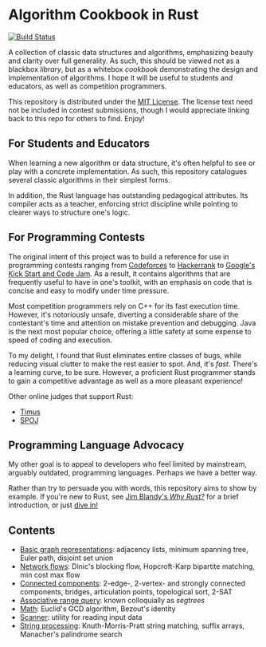 # Algorithm Cookbook in Rust

[![Build Status](https://travis-ci.org/EbTech/rust-algorithms.svg?branch=master)](https://travis-ci.org/EbTech/rust-algorithms)

A collection of classic data structures and algorithms, emphasizing beauty and clarity over full generality. As such, this should be viewed not as a blackbox *library*, but as a whitebox *cookbook* demonstrating the design and implementation of algorithms. I hope it will be useful to students and educators, as well as competition programmers.

This repository is distributed under the [MIT License](LICENSE). The license text need not be included in contest submissions, though I would appreciate linking back to this repo for others to find. Enjoy!

## For Students and Educators

When learning a new algorithm or data structure, it's often helpful to see or play with a concrete implementation. As such, this repository catalogues several classic algorithms in their simplest forms.

In addition, the Rust language has outstanding pedagogical attributes. Its compiler acts as a teacher, enforcing strict discipline while pointing to clearer ways to structure one's logic.

## For Programming Contests

The original intent of this project was to build a reference for use in programming contests ranging from [Codeforces](http://codeforces.com) to [Hackerrank](https://www.hackerrank.com/) to [Google's Kick Start and Code Jam](https://codingcompetitions.withgoogle.com/). As a result, it contains algorithms that are frequently useful to have in one's toolkit, with an emphasis on code that is concise and easy to modify under time pressure.

Most competition programmers rely on C++ for its fast execution time. However, it's notoriously unsafe, diverting a considerable share of the contestant's time and attention on mistake prevention and debugging. Java is the next most popular choice, offering a little safety at some expense to speed of coding and execution.

To my delight, I found that Rust eliminates entire classes of bugs, while reducing visual clutter to make the rest easier to spot. And, it's *fast*. There's a learning curve, to be sure. However, a proficient Rust programmer stands to gain a competitive advantage as well as a more pleasant experience!

Other online judges that support Rust:
- [Timus](http://acm.timus.ru/help.aspx?topic=rust)
- [SPOJ](http://www.spoj.com/)

## Programming Language Advocacy

My other goal is to appeal to developers who feel limited by mainstream, arguably outdated, programming languages. Perhaps we have a better way.

Rather than try to persuade you with words, this repository aims to show by example. If you're new to Rust, see [Jim Blandy's *Why Rust?*](http://www.oreilly.com/programming/free/files/why-rust.pdf) for a brief introduction, or just [dive in!](https://doc.rust-lang.org/book/2018-edition)

## Contents

- [Basic graph representations](src/graph/mod.rs): adjacency lists, minimum spanning tree, Euler path, disjoint set union 
- [Network flows](src/graph/flow.rs): Dinic's blocking flow, Hopcroft-Karp bipartite matching, min cost max flow
- [Connected components](src/graph/connectivity.rs): 2-edge-, 2-vertex- and strongly connected components, bridges, articulation points, topological sort, 2-SAT
- [Associative range query](src/arq_tree.rs): known colloquially as *segtrees*
- [Math](src/math.rs): Euclid's GCD algorithm, Bezout's identity
- [Scanner](src/scanner.rs): utility for reading input data
- [String processing](src/string_proc.rs): Knuth-Morris-Pratt string matching, suffix arrays, Manacher's palindrome search
